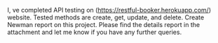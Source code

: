 I, ve completed API testing on (https://restful-booker.herokuapp.com/) website.
Tested methods are create, get, update, and delete.
Create Newman report on this project.
Please find the details report in the attachment and let me know if you have any further queries.
